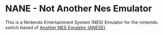 # NANE - Not Another Nes Emulator
This is a Nintendo Entertainment System (NES) Emulator for the nintendo switch based of [Another NES Emulator (ANESE)](https://github.com/daniel5151/ANESE).